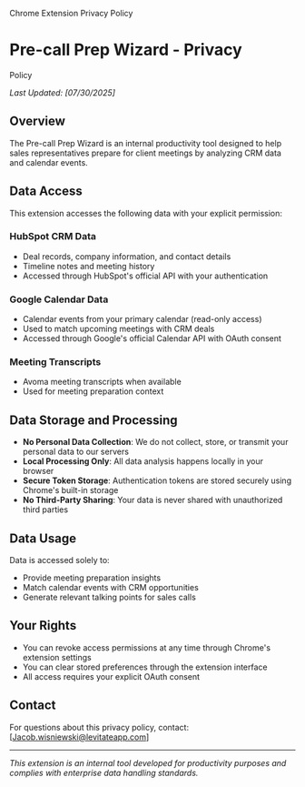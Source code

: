 
  Chrome Extension Privacy Policy

  # Pre-call Prep Wizard - Privacy
  Policy

  *Last Updated: [07/30/2025]*

  ## Overview
  The Pre-call Prep Wizard is an
  internal productivity tool designed
  to help sales representatives
  prepare for client meetings by
  analyzing CRM data and calendar
  events.

  ## Data Access
  This extension accesses the
  following data with your explicit
  permission:

  ### HubSpot CRM Data
  - Deal records, company information,
   and contact details
  - Timeline notes and meeting history
  - Accessed through HubSpot's
  official API with your
  authentication

  ### Google Calendar Data
  - Calendar events from your primary
  calendar (read-only access)
  - Used to match upcoming meetings
  with CRM deals
  - Accessed through Google's official
   Calendar API with OAuth consent

  ### Meeting Transcripts
  - Avoma meeting transcripts when
  available
  - Used for meeting preparation
  context

  ## Data Storage and Processing
  - **No Personal Data Collection**:
  We do not collect, store, or
  transmit your personal data to our
  servers
  - **Local Processing Only**: All
  data analysis happens locally in
  your browser
  - **Secure Token Storage**:
  Authentication tokens are stored
  securely using Chrome's built-in
  storage
  - **No Third-Party Sharing**: Your
  data is never shared with
  unauthorized third parties

  ## Data Usage
  Data is accessed solely to:
  - Provide meeting preparation
  insights
  - Match calendar events with CRM
  opportunities
  - Generate relevant talking points
  for sales calls

  ## Your Rights
  - You can revoke access permissions
  at any time through Chrome's
  extension settings
  - You can clear stored preferences
  through the extension interface
  - All access requires your explicit
  OAuth consent

  ## Contact
  For questions about this privacy
  policy, contact: [Jacob.wisniewski@levitateapp.com]

  ---
  *This extension is an internal tool 
  developed for productivity purposes 
  and complies with enterprise data 
  handling standards.*
